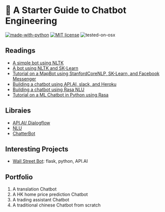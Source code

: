 # :rocket: A Starter Guide to Chatbot Engineering

[![made-with-python](https://img.shields.io/badge/Made%20with-Python-1f425f.svg)](https://www.python.org/)
[![MIT license](https://img.shields.io/badge/License-MIT-blue.svg)](https://lbesson.mit-license.org/)
![tested-on-osx](https://img.shields.io/badge/Tested%20on-OSX-lightgrey.svg)

## Readings
* [A simple bot using NLTK](https://apps.worldwritable.com/tutorials/chatbot/)
* [A bot using NLTK and SK-Learn](https://medium.com/analytics-vidhya/building-a-simple-chatbot-in-python-using-nltk-7c8c8215ac6e)
* [Tutorial on a MapBot using StanfordCoreNLP, SK-Learn, and Facebook Messenger](https://chatbotslife.com/how-i-developed-my-own-learning-chatbot-in-python-from-scratch-and-deployed-it-on-facebook-88bc828be0a8)
* [Building a chatbot using API.AI, slack, and Heroku](https://moz.com/blog/chat-bot)
* [Building a chatbot using Rasa NLU](https://chatbotslife.com/conversational-ai-understanding-the-basics-and-a-chatbot-build-in-rasa-module-c23828307180)
* [Tutorial on a ML Chatbot in Python using Rasa](https://hackernoon.com/build-simple-chatbot-with-rasa-part-1-f4c6d5bb1aea)

## Libraies
* [API.AI/ Dialogflow](https://dialogflow.com/docs/getting-started)
* [NLU](https://rasa.com/docs/nlu/)
* [ChatterBot](https://github.com/gunthercox/ChatterBot)

## Interesting Projects
* [Wall Street Bot](https://github.com/TarangKhanna/Wall-Street-Bot): flask, python, API.AI

## Portfolio
1. A translation Chatbot
2. A HK home price prediction Chatbot
3. A trading assistant Chatbot
4. A traditional chinese Chatbot from scratch
